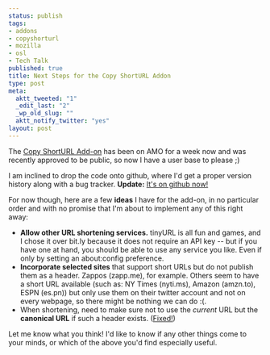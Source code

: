 ```yaml
--- 
status: publish
tags: 
- addons
- copyshorturl
- mozilla
- osl
- Tech Talk
published: true
title: Next Steps for the Copy ShortURL Addon
type: post
meta: 
  aktt_tweeted: "1"
  _edit_last: "2"
  _wp_old_slug: ""
  aktt_notify_twitter: "yes"
layout: post
---
```

The <a href="https://addons.mozilla.org/en-US/firefox/addon/197224/">Copy ShortURL Add-on</a> has been on AMO for a week now and was recently approved to be public, so now I have a user base to please ;)

I am inclined to drop the code onto github, where I'd get a proper version history along with a bug tracker. <strong>Update:</strong> <a href="http://github.com/fwenzel/copy-shorturl/">It's on github now!</a>

For now though, here are a few <strong>ideas</strong> I have for the add-on, in no particular order and with no promise that I'm about to implement any of this right away:

<ul>
	<li><strong>Allow other URL shortening services.</strong> tinyURL is all fun and games, and I chose it over bit.ly because it does not require an API key -- but if you have one at hand, you should be able to use any service you like. Even if only by setting an about:config preference.</li>
	<li><strong>Incorporate selected sites</strong> that support short URLs but do not publish them as a header. Zappos (zapp.me), for example. Others seem to have a short URL available (such as: NY Times (nyti.ms), Amazon (amzn.to),  ESPN (es.pn)) but only use them on their twitter account and not on every webpage, so there might be nothing we can do :(.</li>
	<li>When shortening, need to make sure not to use the <em>current</em> URL but the <strong>canonical URL</strong> if such a header exists. (<a href="http://github.com/fwenzel/copy-shorturl/issues/issue/3">Fixed!</a>)</li>
</ul>

Let me know what you think! I'd like to know if any other things come to your minds, or which of the above you'd find especially useful.
